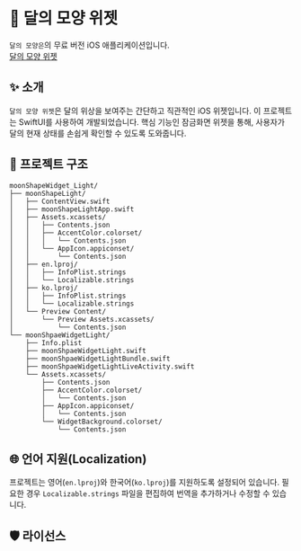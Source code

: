 # 📜 달의 모양 위젯

`달의 모양은`의 무료 버전 iOS 애플리케이션입니다.  
[달의 모양 위젯](https://apps.apple.com/kr/app/moon-shape-widget/id1665266588?l=kr)

## ✨ 소개

`달의 모양 위젯`은 달의 위상을 보여주는 간단하고 직관적인 iOS 위젯입니다. 이 프로젝트는 SwiftUI를 사용하여 개발되었습니다. 핵심 기능인 잠금화면 위젯을 통해, 사용자가 달의 현재 상태를 손쉽게 확인할 수 있도록 도와줍니다.

## 📂 프로젝트 구조
```plain text
moonShapeWidget_Light/
├── moonShapeLight/
│   ├── ContentView.swift
│   ├── moonShapeLightApp.swift
│   ├── Assets.xcassets/
│   │   ├── Contents.json
│   │   ├── AccentColor.colorset/
│   │   │   └── Contents.json
│   │   └── AppIcon.appiconset/
│   │       └── Contents.json
│   ├── en.lproj/
│   │   ├── InfoPlist.strings
│   │   └── Localizable.strings
│   ├── ko.lproj/
│   │   ├── InfoPlist.strings
│   │   └── Localizable.strings
│   └── Preview Content/
│       └── Preview Assets.xcassets/
│           └── Contents.json
└── moonShpaeWidgetLight/
    ├── Info.plist
    ├── moonShpaeWidgetLight.swift
    ├── moonShpaeWidgetLightBundle.swift
    ├── moonShpaeWidgetLightLiveActivity.swift
    └── Assets.xcassets/
        ├── Contents.json
        ├── AccentColor.colorset/
        │   └── Contents.json
        ├── AppIcon.appiconset/
        │   └── Contents.json
        └── WidgetBackground.colorset/
            └── Contents.json
```
## 🌐 언어 지원(Localization)
프로젝트는 영어(`en.lproj`)와 한국어(`ko.lproj`)를 지원하도록 설정되어 있습니다. 필요한 경우 `Localizable.strings` 파일을 편집하여 번역을 추가하거나 수정할 수 있습니다.

## 🛡️ 라이선스